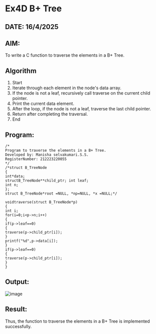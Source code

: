 # Ex4D B+ Tree
## DATE: 16/4/2025
## AIM:
To write a C function to traverse the elements in a B+ Tree.

## Algorithm
1.	Start
2.	Iterate through each element in the node's data array.
3.	If the node is not a leaf, recursively call traverse on the current child pointer.
4.	Print the current data element.
5.	After the loop, if the node is not a leaf, traverse the last child pointer.
6.	Return after completing the traversal.
7.	End
  

## Program:
```
/*
Program to traverse the elements in a B+ Tree.
Developed by: Manisha selvakumari.S.S.
RegisterNumber: 212223220055
*/
/*struct B_TreeNode
{
int*data;
structB_TreeNode**child_ptr; int leaf;
int n;
};
struct B_TreeNode*root =NULL, *np=NULL, *x =NULL;*/

voidtraverse(struct B_TreeNode*p)
{
int i;
for(i=0;i<p->n;i++)
{
if(p->leaf==0)
{
traverse(p->child_ptr[i]);
}
printf("%d",p->data[i]);
}
if(p->leaf==0)
{
traverse(p->child_ptr[i]);
}
}

```

## Output:

![image](https://github.com/user-attachments/assets/369947bc-34ed-45ab-a92d-cce162b0c249)


## Result:
Thus, the function to traverse the elements in a B+ Tree is implemented successfully.
